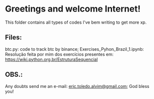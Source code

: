 # Greetings and welcome Internet!
This folder contains all types of codes I've bem writing to get more xp. 

## Files:
btc.py: code to track btc by binance;
Exercises_Pyhon_Brazil_1.ipynb: Resolução feita por mim dos exercícios presentes em: https://wiki.python.org.br/EstruturaSequencial

## OBS.:
Any doubts send me an e-mail: eric.toledo.alvim@gmail.com; God bless you!
